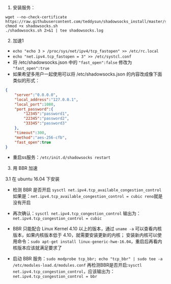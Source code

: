 1. 安装服务：

```shell
wget --no-check-certificate https://raw.githubusercontent.com/teddysun/shadowsocks_install/master/shadowsocks.sh
chmod +x shadowsocks.sh
./shadowsocks.sh 2>&1 | tee shadowsocks.log
```

2. 加速1

  - `echo "echo 3 > /proc/sys/net/ipv4/tcp_fastopen" >> /etc/rc.local`
  - `echo "net.ipv4.tcp_fastopen = 3" >> /etc/systcl.conf`
  - 将 /etc/shadowsocks.json 中的 `"fast_open":false` 修改为 `"fast_open":true`
  - 如果希望多用户一起使用可以将 /etc/shadowsocks.json 的内容改成像下面类似的形式：
```json
{
    "server":"0.0.0.0",
    "local_address":"127.0.0.1",
    "local_port":1080,
    "port_password":{
        "12345":"password1",
        "22345":"password2",
        "33345":"password3"
    },
    "timeout":300,
    "method":"aes-256-cfb",
    "fast_open":true
}
```
  - 重启ss服务：`/etc/init.d/shadowsocks restart`

3. 用 BBR 加速

3.1 在 ubuntu 16.04 下安装

- 检测 BBR 是否开启 `sysctl net.ipv4.tcp_available_congestion_control`
如果是：`net.ipv4.tcp_available_congestion_control = cubic reno`就是没有开启

- 再次确认：`sysctl net.ipv4.tcp_congestion_control`
输出为：`net.ipv4.tcp_congestion_control = cubic`

- BBR 只能配合 Linux Kernel 4.10 以上的版本，通过 `uname -a` 可以查看内核版本，如果内核版本低于 4.10，就需要安装更新的内核；
安装新内核可以使用命令：`sudo apt-get install linux-generic-hwe-16.04`，重启后再看内核版本应该就满足要求了

- 启动 BBR 服务：`sudo modprobe tcp_bbr; echo "tcp_bbr" | sudo tee -a /etc/modules-load.d/modules.conf`
再检测BBR是否开启:`sysctl net.ipv4.tcp_congestion_control`，应该输出为：`net.ipv4.tcp_congestion_control = bbr`